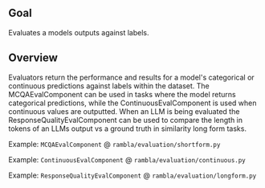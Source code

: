 ## Goal

Evaluates a models outputs against labels.

## Overview

Evaluators return the performance and results for a model's categorical or continuous predictions against labels within the dataset. The MCQAEvalComponent can be used in tasks where the model returns categorical predictions, while the ContinuousEvalComponent is used when continuous values are outputted. When an LLM is being evaluated the ResponseQualityEvalComponent can be used to compare the length in tokens of an LLMs output vs a ground truth in similarity long form tasks.

Example: `MCQAEvalComponent` @ `rambla/evaluation/shortform.py`

Example: `ContinuousEvalComponent` @ `rambla/evaluation/continuous.py`

Example: `ResponseQualityEvalComponent` @ `rambla/evaluation/longform.py`
